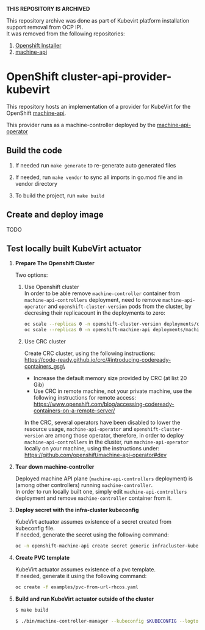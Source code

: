 **THIS REPOSITORY IS ARCHIVED**

This repository archive was done as part of Kubevirt platform installation support removal from OCP IPI.\
It was removed from the following repositories:
1. [Openshift Installer](https://github.com/openshift/installer)
2. [machine-api](https://github.com/openshift/machine-api-operator)

# OpenShift cluster-api-provider-kubevirt

This repository hosts an implementation of a provider for KubeVirt for the
OpenShift [machine-api](https://github.com/openshift/cluster-api).

This provider runs as a machine-controller deployed by the
[machine-api-operator](https://github.com/openshift/machine-api-operator)

## Build the code

1. If needed run `make generate` to re-generate auto generated files

1. If needed, run `make vendor` to sync all imports in go.mod file and in vendor directory

1. To build the project, run `make build`

## Create and deploy image

TODO

## Test locally built KubeVirt actuator

1. **Prepare The Openshift Cluster**

   Two options:
   1. Use Openshift cluster\
      In order to be able remove `machine-controller` container from `machine-api-controllers` deployment, need to remove `machine-api-operator` and `openshift-cluster-version` pods from the cluster, by decresing their replicacount in the deployments to zero:
      ```sh
      oc scale --replicas 0 -n openshift-cluster-version deployments/cluster-version-operator\
      oc scale --replicas 0 -n openshift-machine-api deployments/machine-api-operator\
      ```
   2. Use CRC cluster

      Create CRC cluster, using the following instructions:\
      https://code-ready.github.io/crc/#introducing-codeready-containers_gsg\
      - Increase the default memory size provided by CRC (at list 20 Gib)
      - Use CRC in remote machine, not your private machine, use the following instructions for remote access:\
        https://www.openshift.com/blog/accessing-codeready-containers-on-a-remote-server/

      In the CRC, several operators have been disabled to lower the resource usage, `machine-api-operator` and `openshift-cluster-version` are among those operator, therefore, in order to deploy `machine-api-controllers` in the cluster, run `machine-api-operator` locally on your machine, using the instructions under:\
      https://github.com/openshift/machine-api-operator#dev

1. **Tear down machine-controller**

   Deployed machine API plane (`machine-api-controllers` deployment) is (among other
   controllers) running `machine-controller`.\
   In order to run locally built one, simply edit `machine-api-controllers` deployment and remove `machine-controller` container from it.

1. **Deploy secret with the infra-cluster kubeconfig**

   KubeVirt actuator assumes existence of a secret created from kubeconfig file.\
   If needed, generate the secret using the following command:
   ```sh
   oc -n openshift-machine-api create secret generic infracluster-kubeconfig-config --from-file=kubeconfig=$KUBECONFIG
   ```

1. **Create PVC template**

   KubeVirt actuator assumes existence of a pvc template.\
   If needed, generate it using the following command:
   ```sh
   oc create -f examples/pvc-from-url-rhcos.yaml
   ```

1. **Build and run KubeVirt actuator outside of the cluster**

   ```sh
   $ make build
   ```

   ```sh
   $ ./bin/machine-controller-manager --kubeconfig $KUBECONFIG --logtostderr -v 5 -alsologtostderr
   ```
